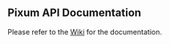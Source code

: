 ## Pixum API Documentation

Please refer to the [Wiki](Pixum.API-documentation/wiki) for the documentation.